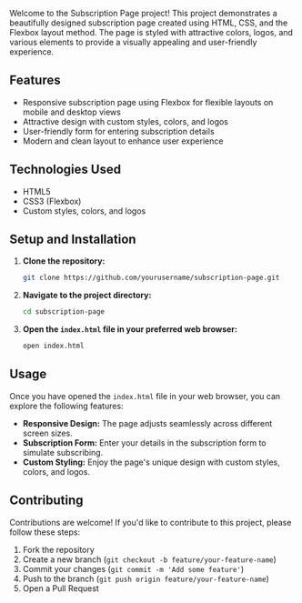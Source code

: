 
Welcome to the Subscription Page project! This project demonstrates a beautifully designed subscription page created using HTML, CSS, and the Flexbox layout method. The page is styled with attractive colors, logos, and various elements to provide a visually appealing and user-friendly experience.

## Features

- Responsive subscription page using Flexbox for flexible layouts on mobile and desktop views
- Attractive design with custom styles, colors, and logos
- User-friendly form for entering subscription details
- Modern and clean layout to enhance user experience

## Technologies Used

- HTML5
- CSS3 (Flexbox)
- Custom styles, colors, and logos

## Setup and Installation

1. **Clone the repository:**
   ```bash
   git clone https://github.com/yourusername/subscription-page.git
   ```
2. **Navigate to the project directory:**
   ```bash
   cd subscription-page
   ```
3. **Open the `index.html` file in your preferred web browser:**
   ```bash
   open index.html
   ```

## Usage

Once you have opened the `index.html` file in your web browser, you can explore the following features:

- **Responsive Design:** The page adjusts seamlessly across different screen sizes.
- **Subscription Form:** Enter your details in the subscription form to simulate subscribing.
- **Custom Styling:** Enjoy the page's unique design with custom styles, colors, and logos.

## Contributing

Contributions are welcome! If you'd like to contribute to this project, please follow these steps:

1. Fork the repository
2. Create a new branch (`git checkout -b feature/your-feature-name`)
3. Commit your changes (`git commit -m 'Add some feature'`)
4. Push to the branch (`git push origin feature/your-feature-name`)
5. Open a Pull Request

